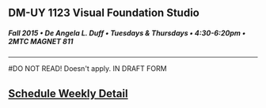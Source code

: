 ## DM-UY 1123 Visual Foundation Studio
##### Fall 2015 • De Angela L. Duff • Tuesdays & Thursdays • 4:30-6:20pm • 2MTC MAGNET 811 
---

#DO NOT READ! Doesn't apply. IN DRAFT FORM
## [Schedule Weekly Detail](dm1123_schedule_overview.md)